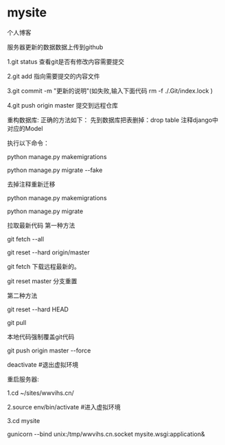 # mysite
个人博客

服务器更新的数据数据上传到github

1.git status 查看git是否有修改内容需要提交

2.git add 指向需要提交的内容文件

3.git commit -m "更新的说明"(如失败,输入下面代码 rm -f ./.Git/index.lock )

4.git push origin master 提交到远程仓库

重构数据库:
正确的方法如下：
先到数据库把表删掉：drop table
注释django中对应的Model

执行以下命令：

python manage.py makemigrations

python manage.py migrate --fake

去掉注释重新迁移

python manage.py makemigrations

python manage.py migrate


拉取最新代码
第一种方法

   git fetch --all

   git reset --hard origin/master

   git fetch  下载远程最新的。

   git reset master  分支重置

第二种方法

   git reset --hard HEAD

   git pull

本地代码强制覆盖git代码

  git push origin master --force

  deactivate #退出虚拟环境

重启服务器:

1.cd ~/sites/wwvihs.cn/

2.source env/bin/activate #进入虚拟环境

3.cd mysite

gunicorn --bind unix:/tmp/wwvihs.cn.socket mysite.wsgi:application&

